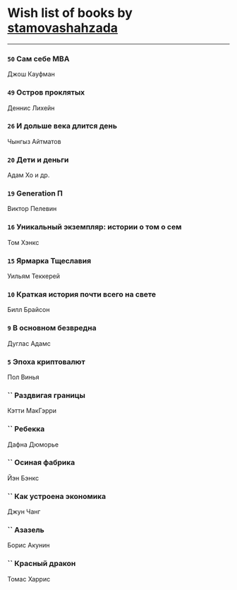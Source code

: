 # Wish list of books by [stamovashahzada](http://vk.com/id310646815)
---

### `50` Сам себе MBA
Джош Кауфман

### `49` Остров проклятых
Деннис Лихейн

### `26` И дольше века длится день
Чынгыз Айтматов

### `20` Дети и деньги
Адам Хо и др.

### `19` Generation П
Виктор Пелевин

### `16` Уникальный экземпляр: истории о том о сем
Том Хэнкс

### `15` Ярмарка Тщеславия
Уильям Теккерей

### `10` Краткая история почти всего на свете
Билл Брайсон

### `9` В основном безвредна
Дуглас Адамс

### `5` Эпоха криптовалют
Пол Винья

### `` Раздвигая границы
Кэтти МакГэрри

### `` Ребекка
Дафна Дюморье

### `` Осиная фабрика
Йэн Бэнкс

### `` Как устроена экономика
Джун Чанг

### `` Азазель
Борис Акунин

### `` Красный дракон
Томас Харрис

